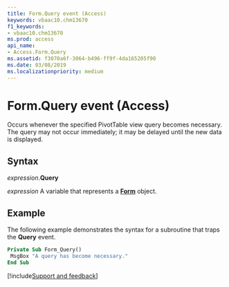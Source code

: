 ```yaml
---
title: Form.Query event (Access)
keywords: vbaac10.chm13670
f1_keywords:
- vbaac10.chm13670
ms.prod: access
api_name:
- Access.Form.Query
ms.assetid: f3070a6f-3064-b496-ff9f-4da165205f90
ms.date: 03/08/2019
ms.localizationpriority: medium
---
```



# Form.Query event (Access)

Occurs whenever the specified PivotTable view query becomes necessary. The query may not occur immediately; it may be delayed until the new data is displayed.


## Syntax

_expression_.**Query**

_expression_ A variable that represents a **[Form](Access.Form.md)** object.


## Example

The following example demonstrates the syntax for a subroutine that traps the **Query** event.

```vb
Private Sub Form_Query() 
 MsgBox "A query has become necessary." 
End Sub
```




[!include[Support and feedback](~/includes/feedback-boilerplate.md)]